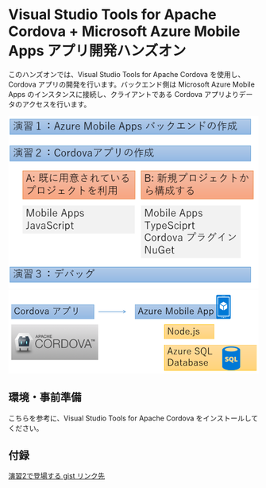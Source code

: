 # Visual Studio Tools for Apache Cordova + Microsoft Azure Mobile Apps アプリ開発ハンズオン

このハンズオンでは、Visual Studio Tools for Apache Cordova を使用し、Cordova アプリの開発を行います。バックエンド側は Microsoft Azure Mobile Apps のインスタンスに接続し、クライアントである Cordova アプリよりデータのアクセスを行います。 

![](images/overview1.png)
![](images/overview2.png)

## 環境・事前準備

こちらを参考に、Visual Studio Tools for Apache Cordova をインストールしてください。

## 付録

[演習2で登場する gist リンク先](https://gist.github.com/hhyyg/a54e7e40dc89c570491141777f19078e)


